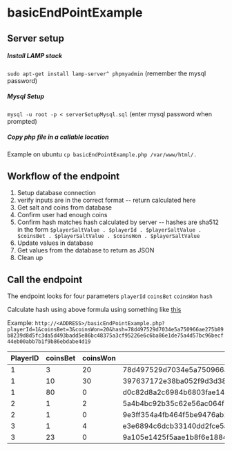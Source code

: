# basicEndPointExample

## Server setup
##### Install LAMP stack
`sudo apt-get install lamp-server^ phpmyadmin`
(remember the mysql password)
##### Mysql Setup
`mysql -u root -p < serverSetupMysql.sql`
(enter mysql password when prompted)
##### Copy php file in a callable location
Example on ubuntu
`cp basicEndPointExample.php /var/www/html/.`

## Workflow of the endpoint
1. Setup database connection
2. verify inputs are in the correct format
  -- return calculated here
3. Get salt and coins from database
4. Confirm user had enough coins
5. Confirm hash matches hash calculated by server
  -- hashes are sha512 in the form `$playerSaltValue . $playerId . $playerSaltValue . $coinsBet . $playerSaltValue . $coinsWon . $playerSaltValue`
6. Update values in database
7. Get values from the database to return as JSON
8. Clean up

## Call the endpoint
The endpoint looks for four parameters `playerId` `coinsBet` `coinsWon` `hash`

Calculate hash using above formula using something like [this](https://hash.online-convert.com/sha512-generator)

Example:
`http://<ADDRESS>/basicEndPointExample.php?playerId=1&coinsBet=3&coinsWon=20&hash=78d497529d7034e5a750966ae275b89b8239d8d5fc3da5d493badd5e86bc48375a3cf95226e6c6ba86e1de75a4d57bc96becf44eb00abb7b1f9b86ebdabe4d19`

| PlayerID | coinsBet | coinsWon | hash |
|----------|----------|----------|------|
| 1 | 3  | 20 | 78d497529d7034e5a750966ae275b89b8239d8d5fc3da5d493badd5e86bc48375a3cf95226e6c6ba86e1de75a4d57bc96becf44eb00abb7b1f9b86ebdabe4d19 |
| 1 | 10 | 30 | 397637172e38ba052f9d3d38f73a11c5563cbcf19d7d8434d0910f1231777c38611f3cf49a4a69d11a3f90cc55b0039aa2e1d63a950d36ef2dbf63e9607e0f6b|
| 1 | 80 | 0 | d0c82d8a2c6984b6803fae1427bb742994e48c7a8089ddceb1f76f3926e5d2b6376f5771e2e0667c78e857c897d2004670671ed6eff1cb4213723ebca92d7930 |
| 2 | 1  | 2 | 5a4b4bc92b35c62e56ac064f184177fe70d8c882c0155c713ea075a558f39ca35efc77d295d4545de27e0c2c9e96b9ad876a5f19e3f72ef568f50b2219c489a2 |
| 2 | 1  | 0 | 9e3ff354a4fb464f5be9476ab13571c77763e5ed8e26533aa40fa9f902685b15c88ccf39ec683119e1e38c1c5a672b7ef3f23ebd776b852d9a61a96e98dffc20 |
| 3 | 1  | 4 | e3e6894c6dcb33140dd2fce5aeea7705afc95187012f764eaec40fe6c1bf49584ff1c9a3ac219e0416ac6e624790d7e4412863ab46555c95bfdc1861745a2ab5 |
| 3 | 23 | 0 | 9a105e1425f5aae1b8f6e1884a2bd5d59fb44f1168546fdc865cc2dee1417398fb811d238d70ced2089f8f99de44bf435bda78c77c7bf63777cb27b17aacda4f |